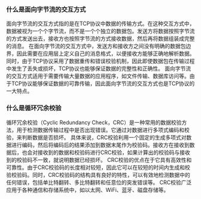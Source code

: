 ### 什么是面向字节流的交互方式

面向字节流的交互方式指的是在TCP协议中数据的传输方式。在这种交互方式中，数据被视为一个个字节流，而不是一个个独立的数据包。发送方将数据按照字节流的方式发送出去，接收方也按照字节流的方式接收数据，然后再将数据组装成完整的消息。 在面向字节流的交互方式中，发送方和接收方之间没有明确的数据包边界，因此需要在应用层上定义自己的消息格式，以便接收方能够正确地解析数据。同时，由于TCP协议采用了数据重传和错误校验机制，因此即使数据包在传输过程中发生了丢失或损坏，TCP协议也能够保证数据的完整性和正确性。 面向字节流的交互方式适用于需要传输大量数据的应用程序，如文件传输、数据库访问等。由于TCP协议能够保证数据的可靠传输，因此面向字节流的交互方式也是TCP协议的一大特点。

### 什么是循环冗余校验

循环冗余校验（Cyclic Redundancy Check，CRC）是一种常用的数据校验方法，用于检测数据传输过程中是否出现错误。它通过对数据进行多项式编码和校验，来判断数据是否损坏。 具体来说，CRC校验利用一个固定的生成多项式对数据进行编码，然后将编码后的结果添加到数据末尾作为校验码。接收方在接收到数据后，也会对接收到的数据和校验码进行CRC校验，如果计算出的校验码与接收到的校验码不一致，就说明数据已经损坏。 CRC校验的优点在于它具有高效性和可靠性。由于CRC校验码的长度相对较短，因此它可以在较短的时间内生成和校验校验码。同时，CRC校验码的结构具有良好的特性，可以有效地检测数据中的任何错误，包括单比特翻转、多比特翻转和任意位的突发错误等。 CRC校验广泛应用于各种通信和存储系统中，如以太网、WiFi、蓝牙、磁盘存储等。